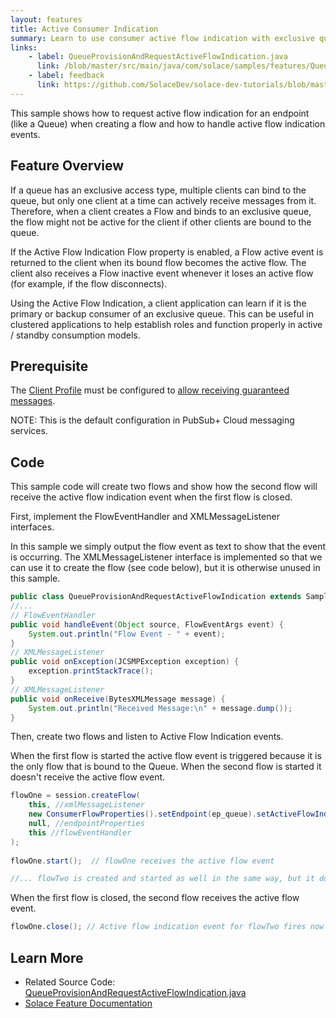 ```yaml
---
layout: features
title: Active Consumer Indication
summary: Learn to use consumer active flow indication with exclusive queues.
links:
    - label: QueueProvisionAndRequestActiveFlowIndication.java
      link: /blob/master/src/main/java/com/solace/samples/features/QueueProvisionAndRequestActiveFlowIndication.java
    - label: feedback
      link: https://github.com/SolaceDev/solace-dev-tutorials/blob/master/src/pages/tutorials/jcsmp/feature_active-flow-indication.md
---
```


This sample shows how to request active flow indication for an endpoint (like a Queue) when creating a flow and how to handle active flow indication events.

## Feature Overview

If a queue has an exclusive access type, multiple clients can bind to the queue, but only one client at a time can actively receive messages from it. Therefore, when a client creates a Flow and binds to an exclusive queue, the flow might not be active for the client if other clients are bound to the queue.

If the Active Flow Indication Flow property is enabled, a Flow active event is returned to the client when its bound flow becomes the active flow. The client also receives a Flow inactive event whenever it loses an active flow (for example, if the flow disconnects).

Using the Active Flow Indication, a client application can learn if it is the primary or backup consumer of an exclusive queue. This can be useful in clustered applications to help establish roles and function properly in active / standby consumption models.

## Prerequisite

The [Client Profile](https://docs.solace.com/Configuring-and-Managing/Configuring-Client-Profiles.htm) must be configured to [allow receiving guaranteed messages](https://docs.solace.com/Configuring-and-Managing/Configuring-Client-Profiles.htm#Allow-G-Msg-Receives).

NOTE:  This is the default configuration in PubSub+ Cloud messaging services.

## Code

This sample code will create two flows and show how the second flow will receive the active flow indication event when the first flow is closed.

First, implement the FlowEventHandler and XMLMessageListener interfaces. 

In this sample we simply output the flow event as text to show that the event is occurring.  The XMLMessageListener interface is implemented so that we can use it to create the flow (see code below), but it is otherwise unused in this sample.

```java
public class QueueProvisionAndRequestActiveFlowIndication extends SampleApp implements XMLMessageListener, FlowEventHandler {
//...
// FlowEventHandler
public void handleEvent(Object source, FlowEventArgs event) {
    System.out.println("Flow Event - " + event);
}
// XMLMessageListener
public void onException(JCSMPException exception) {
    exception.printStackTrace();
}
// XMLMessageListener
public void onReceive(BytesXMLMessage message) {
    System.out.println("Received Message:\n" + message.dump());
}                    
```

Then, create two flows and listen to Active Flow Indication events. 

When the first flow is started the active flow event is triggered because it is the only flow that is bound to the Queue.  When the second flow is started it doesn't receive the active flow event.

```java
flowOne = session.createFlow(
    this, //xmlMessageListener
    new ConsumerFlowProperties().setEndpoint(ep_queue).setActiveFlowIndication(true), //consumerFlowProperties
    null, //endpointProperties
    this //flowEventHandler
);
 
flowOne.start();  // flowOne receives the active flow event

//... flowTwo is created and started as well in the same way, but it doesn't receive the active flow event
```

When the first flow is closed, the second flow receives the active flow event.

```java
flowOne.close(); // Active flow indication event for flowTwo fires now that flowOne is closed
```

## Learn More

* Related Source Code: [QueueProvisionAndRequestActiveFlowIndication.java](https://github.com/SolaceSamples/solace-samples-java/blob/master/src/main/java/com/solace/samples/features/QueueProvisionAndRequestActiveFlowIndication.java)
* [Solace Feature Documentation](https://docs.solace.com/Solace-PubSub-Messaging-APIs/API-Developer-Guide/Creating-Flows.htm)